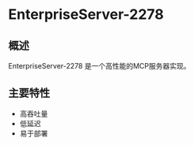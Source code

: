 # EnterpriseServer-2278

## 概述

EnterpriseServer-2278 是一个高性能的MCP服务器实现。

## 主要特性

- 高吞吐量
- 低延迟
- 易于部署
